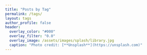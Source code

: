 ```yaml
---
title: "Posts by Tag"
permalink: /tags/
layout: tags
author_profile: false
header:
  overlay_color: "#000"
  overlay_filter: "0.0"
  overlay_image: /assets/images/splash/library.jpg
  caption: "Photo credit: [**Unsplash**](https://unsplash.com)"
---
```

